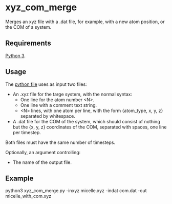 # xyz_com_merge

Merges an xyz file with a .dat file, for example, with a new atom position, or the COM of a system.

## Requirements

[Python 3][python].

## Usage

The [python file](xyz_com_merge.py) uses as input two files:

* An .xyz file for the targe system, with the normal syntax:
  * One line for the atom number \<N\>.
  * One line with a comment text string.
  * \<N\> lines, with one atom per line, with the form {atom\_type, x, y, z} separated by whitespace.
* A .dat file for the COM of the system, which should consist of nothing but the {x, y, z} coordinates of
  the COM, separated with spaces, one line per timestep.

Both files must have the same number of timesteps.

Optionally, an argument controlling:

* The name of the output file.

## Example

python3 xyz\_com\_merge.py -inxyz micelle.xyz -indat com.dat -out micelle\_with\_com.xyz



[python]: <https://www.python.org/downloads/> (Download Python 3)



